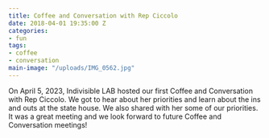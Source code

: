 ```yaml
---
title: Coffee and Conversation with Rep Ciccolo
date: 2018-04-01 19:35:00 Z
categories:
- fun
tags:
- coffee
- conversation
main-image: "/uploads/IMG_0562.jpg"
---
```


On April 5, 2023, Indivisible LAB hosted our first Coffee and Conversation with Rep Ciccolo. We got to hear about her priorities and learn about the ins and outs at the state house. We also shared with her some of our priorities. It was a great meeting and we look forward to future Coffee and Conversation meetings!